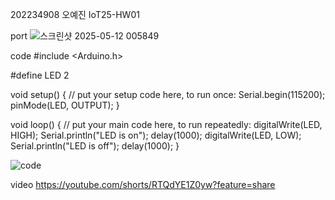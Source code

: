 202234908 오예진
IoT25-HW01

port
![스크린샷 2025-05-12 005849](https://github.com/user-attachments/assets/e988c936-9f22-4381-b278-e489e25e17c9)

code
#include <Arduino.h>

#define LED 2

void setup() {
  // put your setup code here, to run once:
  Serial.begin(115200);
  pinMode(LED, OUTPUT);
}

void loop() {
  // put your main code here, to run repeatedly:
  digitalWrite(LED, HIGH);
  Serial.println("LED is on");
  delay(1000);
  digitalWrite(LED, LOW);
  Serial.println("LED is off");
  delay(1000);
}

![code](https://github.com/user-attachments/assets/899dd3e5-4b12-486f-b9e5-8ebe61d292cc)


video
https://youtube.com/shorts/RTQdYE1Z0yw?feature=share
